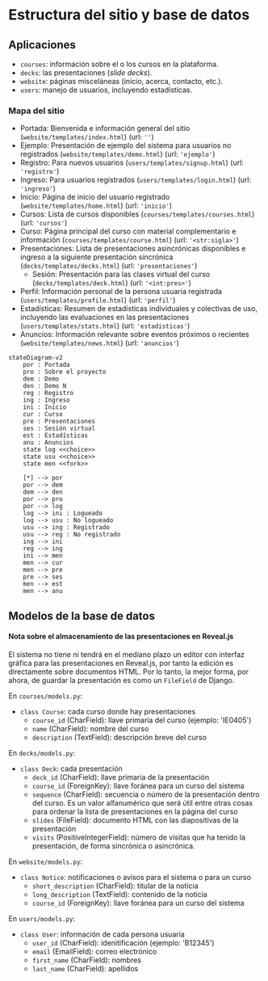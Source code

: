 # Estructura del sitio y base de datos

## Aplicaciones

- `courses`: información sobre el o los cursos en la plataforma.
- `decks`: las presentaciones (*slide decks*).
- `website`: páginas misceláneas (inicio, acerca, contacto, etc.).
- `users`: manejo de usuarios, incluyendo estadísticas.

### Mapa del sitio

- Portada: Bienvenida e información general del sitio (`website/templates/index.html`) (url: `''`)
- Ejemplo: Presentación de ejemplo del sistema para usuarios no registrados (`website/templates/demo.html`) (url: `'ejemplo'`)
- Registro: Para nuevos usuarios (`users/templates/signup.html`) (url: `'registro'`)
- Ingreso: Para usuarios registrados (`users/templates/login.html`) (url: `'ingreso'`)
- Inicio: Página de inicio del usuario registrado (`website/templates/home.html`) (url: `'inicio'`)
- Cursos: Lista de cursos disponibles (`courses/templates/courses.html`) (url: `'cursos'`)
- Curso: Página principal del curso con material complementario e información (`courses/templates/course.html`) (url: `'<str:sigla>'`)
- Presentaciones: Lista de presentaciones asincrónicas disponibles e ingreso a la siguiente presentación sincrónica (`decks/templates/decks.html`) (url: `'presentaciones'`)
  - Sesión: Presentación para las clases virtual del curso (`decks/templates/deck.html`) (url: `'<int:pres>'`)
- Perfil: Información personal de la persona usuaria registrada (`users/templates/profile.html`) (url: `'perfil'`)
- Estadísticas: Resumen de estadísticas individuales y colectivas de uso, incluyendo las evaluaciones en las presentaciones (`users/templates/stats.html`) (url: `'estadisticas'`)
- Anuncios: Información relevante sobre eventos próximos o recientes (`website/templates/news.html`) (url: `'anuncios'`)

```mermaid
stateDiagram-v2
    por : Portada
    pro : Sobre el proyecto
    dem : Demo
    den : Demo N
    reg : Registro
    ing : Ingreso
    ini : Inicio
    cur : Curso
    pre : Presentaciones
    ses : Sesión virtual
    est : Estadísticas
    anu : Anuncios
    state log <<choice>>
    state usu <<choice>>
    state men <<fork>>

    [*] --> por
    por --> dem
    dem --> den
    por --> pro
    por --> log
    log --> ini : Logueado
    log --> usu : No logueado
    usu --> ing : Registrado
    usu --> reg : No registrado
    ing --> ini
    reg --> ing
    ini --> men
    men --> cur
    men --> pre
    pre --> ses
    men --> est
    men --> anu
```

## Modelos de la base de datos

#### Nota sobre el almacenamiento de las presentaciones en Reveal.js

El sistema no tiene ni tendrá en el mediano plazo un editor con interfaz gráfica para las presentaciones en Reveal.js, por tanto la edición es directamente sobre documentos HTML. Por lo tanto, la mejor forma, por ahora, de guardar la presentación es como un `FileField` de Django.

En `courses/models.py`:

- `class Course`: cada curso donde hay presentaciones
    - `course_id` (CharField): llave primaria del curso (ejemplo: 'IE0405')
    - `name` (CharField): nombre del curso
    - `description` (TextField): descripción breve del curso

En `decks/models.py`:

- `class Deck`: cada presentación
    - `deck_id` (CharField): llave primaria de la presentación
    - `course_id` (ForeignKey): llave foránea para un curso del sistema
    - `sequence` (CharField): secuencia o número de la presentación dentro del curso. Es un valor alfanumérico que será útil entre otras cosas para ordenar la lista de presentaciones en la página del curso
    - `slides` (FileField): documento HTML con las diapositivas de la presentación
    - `visits` (PositiveIntegerField): número de visitas que ha tenido la presentación, de forma sincrónica o asincrónica.

En `website/models.py`:

- `class Notice`: notificaciones o avisos para el sistema o para un curso
    - `short_description` (CharField): titular de la noticia
    - `long_description` (TextField): contenido de la noticia
    - `course_id` (ForeignKey): llave foránea para un curso del sistema

En `users/models.py`:

- `class User`: información de cada persona usuaria
    - `user_id` (CharField): idenitificación (ejemplo: 'B12345')
    - `email` (EmailField): correo electrónico
    - `first_name` (CharField): nombres
    - `last_name` (CharField): apellidos
